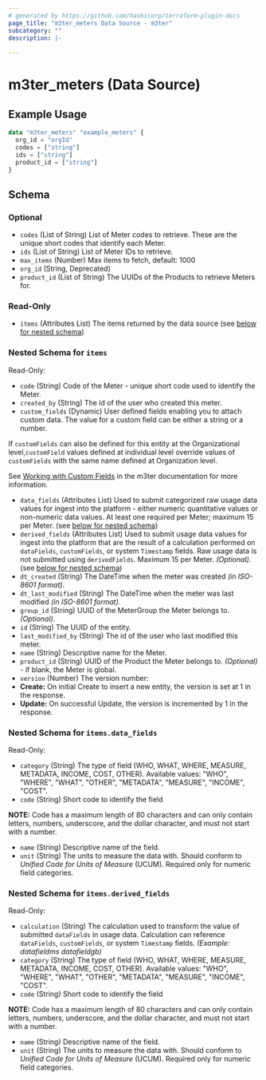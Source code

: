 ```yaml
---
# generated by https://github.com/hashicorp/terraform-plugin-docs
page_title: "m3ter_meters Data Source - m3ter"
subcategory: ""
description: |-
  
---
```


# m3ter_meters (Data Source)



## Example Usage

```terraform
data "m3ter_meters" "example_meters" {
  org_id = "orgId"
  codes = ["string"]
  ids = ["string"]
  product_id = ["string"]
}
```

<!-- schema generated by tfplugindocs -->
## Schema

### Optional

- `codes` (List of String) List of Meter codes to retrieve. These are the unique short codes that identify each Meter.
- `ids` (List of String) List of Meter IDs to retrieve.
- `max_items` (Number) Max items to fetch, default: 1000
- `org_id` (String, Deprecated)
- `product_id` (List of String) The UUIDs of the Products to retrieve Meters for.

### Read-Only

- `items` (Attributes List) The items returned by the data source (see [below for nested schema](#nestedatt--items))

<a id="nestedatt--items"></a>
### Nested Schema for `items`

Read-Only:

- `code` (String) Code of the Meter - unique short code used to identify the Meter.
- `created_by` (String) The id of the user who created this meter.
- `custom_fields` (Dynamic) User defined fields enabling you to attach custom data. The value for a custom field can be either a string or a number.

If `customFields` can also be defined for this entity at the Organizational level,`customField` values defined at individual level override values of `customFields` with the same name defined at Organization level.

See [Working with Custom Fields](https://www.m3ter.com/docs/guides/creating-and-managing-products/working-with-custom-fields) in the m3ter documentation for more information.
- `data_fields` (Attributes List) Used to submit categorized raw usage data values for ingest into the platform - either numeric quantitative values or non-numeric data values. At least one required per Meter; maximum 15 per Meter. (see [below for nested schema](#nestedatt--items--data_fields))
- `derived_fields` (Attributes List) Used to submit usage data values for ingest into the platform that are the result of a calculation performed on `dataFields`, `customFields`, or system `Timestamp` fields. Raw usage data is not submitted using `derivedFields`. Maximum 15 per Meter. *(Optional)*. (see [below for nested schema](#nestedatt--items--derived_fields))
- `dt_created` (String) The DateTime when the meter was created *(in ISO-8601 format)*.
- `dt_last_modified` (String) The DateTime when the meter was last modified *(in ISO-8601 format)*.
- `group_id` (String) UUID of the MeterGroup the Meter belongs to. *(Optional)*.
- `id` (String) The UUID of the entity.
- `last_modified_by` (String) The id of the user who last modified this meter.
- `name` (String) Descriptive name for the Meter.
- `product_id` (String) UUID of the Product the Meter belongs to. *(Optional)* - if blank, the Meter is global.
- `version` (Number) The version number:
- **Create:** On initial Create to insert a new entity, the version is set at 1 in the response.
- **Update:** On successful Update, the version is incremented by 1 in the response.

<a id="nestedatt--items--data_fields"></a>
### Nested Schema for `items.data_fields`

Read-Only:

- `category` (String) The type of field (WHO, WHAT, WHERE, MEASURE, METADATA, INCOME, COST, OTHER).
Available values: "WHO", "WHERE", "WHAT", "OTHER", "METADATA", "MEASURE", "INCOME", "COST".
- `code` (String) Short code to identify the field

**NOTE:** Code has a maximum length of 80 characters and can only contain letters, numbers, underscore, and the dollar character, and must not start with a number.
- `name` (String) Descriptive name of the field.
- `unit` (String) The units to measure the data with. Should conform to *Unified Code for Units of Measure* (UCUM). Required only for numeric field categories.


<a id="nestedatt--items--derived_fields"></a>
### Nested Schema for `items.derived_fields`

Read-Only:

- `calculation` (String) The calculation used to transform the value of submitted `dataFields` in usage data. Calculation can reference `dataFields`, `customFields`, or system `Timestamp` fields. 
*(Example: datafieldms  datafieldgb)*
- `category` (String) The type of field (WHO, WHAT, WHERE, MEASURE, METADATA, INCOME, COST, OTHER).
Available values: "WHO", "WHERE", "WHAT", "OTHER", "METADATA", "MEASURE", "INCOME", "COST".
- `code` (String) Short code to identify the field

**NOTE:** Code has a maximum length of 80 characters and can only contain letters, numbers, underscore, and the dollar character, and must not start with a number.
- `name` (String) Descriptive name of the field.
- `unit` (String) The units to measure the data with. Should conform to *Unified Code for Units of Measure* (UCUM). Required only for numeric field categories.
